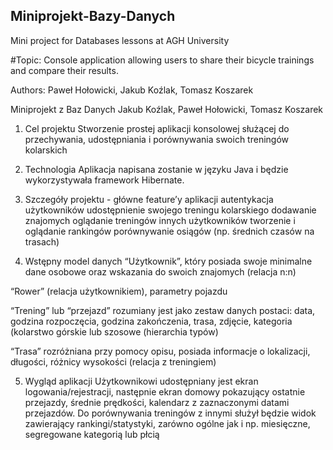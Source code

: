## Miniprojekt-Bazy-Danych
Mini project for Databases lessons at AGH University

#Topic:
Console application allowing users to share their bicycle trainings and compare their results.

Authors:
Paweł Hołowicki, Jakub Koźlak, Tomasz Koszarek


Miniprojekt z Baz Danych
Jakub Koźlak, Paweł Hołowicki, Tomasz Koszarek



1. Cel projektu
Stworzenie prostej aplikacji konsolowej służącej do przechywania, udostępniania i porównywania swoich treningów kolarskich

2. Technologia
Aplikacja napisana zostanie w języku Java i będzie wykorzystywała framework Hibernate.

3. Szczegóły projektu - główne feature’y aplikacji
autentykacja użytkowników
udostępnienie swojego treningu kolarskiego
dodawanie znajomych
oglądanie treningów innych użytkowników
tworzenie i oglądanie rankingów
porównywanie osiągów (np. średnich czasów na trasach)

4. Wstępny model danych
  “Użytkownik”, który posiada swoje minimalne dane osobowe oraz wskazania do swoich znajomych (relacja n:n)

  “Rower” (relacja  użytkownikiem), parametry pojazdu

  “Trening” lub “przejazd” rozumiany jest jako zestaw danych postaci: data, godzina rozpoczęcia, godzina zakończenia, trasa, zdjęcie, kategoria (kolarstwo górskie lub szosowe        (hierarchia typów)

  “Trasa” rozróżniana przy pomocy opisu, posiada informacje o lokalizacji, długości, różnicy wysokości (relacja z treningiem)

5. Wygląd aplikacji 
Użytkownikowi udostępniany jest ekran logowania/rejestracji, następnie ekran domowy pokazujący ostatnie przejazdy, średnie prędkości, kalendarz z zaznaczonymi datami przejazdów.
Do porównywania treningów z innymi służył będzie widok zawierający rankingi/statystyki, zarówno ogólne jak i np. miesięczne, segregowane kategorią lub płcią
